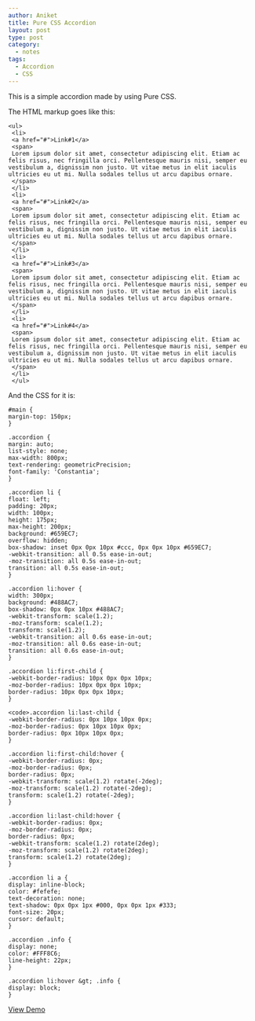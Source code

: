 ```yaml
---
author: Aniket
title: Pure CSS Accordion
layout: post
type: post
category:
  - notes
tags:
  - Accordion
  - CSS
---
```

This is a simple accordion made by using Pure CSS.

The HTML markup goes like this:

    <ul>
     <li>
     <a href="#">Link#1</a>
     <span>
     Lorem ipsum dolor sit amet, consectetur adipiscing elit. Etiam ac felis risus, nec fringilla orci. Pellentesque mauris nisi, semper eu vestibulum a, dignissim non justo. Ut vitae metus in elit iaculis ultricies eu ut mi. Nulla sodales tellus ut arcu dapibus ornare.
     </span>
     </li>
     <li>
     <a href="#">Link#2</a>
     <span>
     Lorem ipsum dolor sit amet, consectetur adipiscing elit. Etiam ac felis risus, nec fringilla orci. Pellentesque mauris nisi, semper eu vestibulum a, dignissim non justo. Ut vitae metus in elit iaculis ultricies eu ut mi. Nulla sodales tellus ut arcu dapibus ornare.
     </span>
     </li>
     <li>
     <a href="#">Link#3</a>
     <span>
     Lorem ipsum dolor sit amet, consectetur adipiscing elit. Etiam ac felis risus, nec fringilla orci. Pellentesque mauris nisi, semper eu vestibulum a, dignissim non justo. Ut vitae metus in elit iaculis ultricies eu ut mi. Nulla sodales tellus ut arcu dapibus ornare.
     </span>
     </li>
     <li>
     <a href="#">Link#4</a>
     <span>
     Lorem ipsum dolor sit amet, consectetur adipiscing elit. Etiam ac felis risus, nec fringilla orci. Pellentesque mauris nisi, semper eu vestibulum a, dignissim non justo. Ut vitae metus in elit iaculis ultricies eu ut mi. Nulla sodales tellus ut arcu dapibus ornare.
     </span>
     </li>
     </ul>
    



And the CSS for it is:

    #main {
    margin-top: 150px;
    }
    
    .accordion {
    margin: auto;
    list-style: none;
    max-width: 800px;
    text-rendering: geometricPrecision;
    font-family: 'Constantia';
    }
    
    .accordion li {
    float: left;
    padding: 20px;
    width: 100px;
    height: 175px;
    max-height: 200px;
    background: #659EC7;
    overflow: hidden;
    box-shadow: inset 0px 0px 10px #ccc, 0px 0px 10px #659EC7;
    -webkit-transition: all 0.5s ease-in-out;
    -moz-transition: all 0.5s ease-in-out;
    transition: all 0.5s ease-in-out;
    }
    
    .accordion li:hover {
    width: 300px;
    background: #488AC7;
    box-shadow: 0px 0px 10px #488AC7;
    -webkit-transform: scale(1.2);
    -moz-transform: scale(1.2);
    transform: scale(1.2);
    -webkit-transition: all 0.6s ease-in-out;
    -moz-transition: all 0.6s ease-in-out;
    transition: all 0.6s ease-in-out;
    }
    
    .accordion li:first-child {
    -webkit-border-radius: 10px 0px 0px 10px;
    -moz-border-radius: 10px 0px 0px 10px;
    border-radius: 10px 0px 0px 10px;
    }
    
    <code>.accordion li:last-child {
    -webkit-border-radius: 0px 10px 10px 0px;
    -moz-border-radius: 0px 10px 10px 0px;
    border-radius: 0px 10px 10px 0px;
    }
    
    .accordion li:first-child:hover {
    -webkit-border-radius: 0px;
    -moz-border-radius: 0px;
    border-radius: 0px;
    -webkit-transform: scale(1.2) rotate(-2deg);
    -moz-transform: scale(1.2) rotate(-2deg);
    transform: scale(1.2) rotate(-2deg);
    }
    
    .accordion li:last-child:hover {
    -webkit-border-radius: 0px;
    -moz-border-radius: 0px;
    border-radius: 0px;
    -webkit-transform: scale(1.2) rotate(2deg);
    -moz-transform: scale(1.2) rotate(2deg);
    transform: scale(1.2) rotate(2deg);
    }
    
    .accordion li a {
    display: inline-block;
    color: #fefefe;
    text-decoration: none;
    text-shadow: 0px 0px 1px #000, 0px 0px 1px #333;
    font-size: 20px;
    cursor: default;
    }
    
    .accordion .info {
    display: none;
    color: #FFF8C6;
    line-height: 22px;
    }
    
    .accordion li:hover &gt; .info {
    display: block;
    }

[View Demo][1]

 [1]: https://developer.mozilla.org/en-US/demos/detail/pure-css-accordion/launch "Pure CSS Accordion"